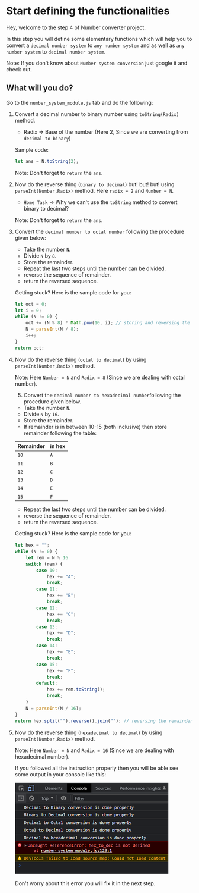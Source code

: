 # Start defining the functionalities

Hey, welcome to the step 4 of Number converter project.

In this step you will define some elementary functions which will help you to convert a `decimal number system` to `any number system` and as well as `any number system` to `decimal number system`.

Note: If you don't know about `Number system conversion` just google it and check out.

## What will you do?

Go to the `number_system_module.js` tab and do the following:

1. Convert a decimal number to binary number using `toString(Radix)` method.

    - Radix => Base of the number (Here 2, Since we are converting from `decimal to binary`)

    Sample code: 
    ```js
    let ans = N.toString(2);
    ```
    Note: Don't forget to `return` the `ans`.

2. Now do the reverse thing (`binary to decimal`) but! but! but! using `parseInt(Number,Radix)` method.
Here `radix = 2` and `Number = N`.

    - `Home Task` => Why we can't use the `toString` method to convert binary to decimal?

    Note: Don't forget to `return` the `ans`.

3. Convert the `decimal number to octal number` following the procedure given below:

    - Take the number `N`.
    - Divide `N` by `8`.
    - Store the remainder.
    - Repeat the last two steps until the number can be divided.
    - reverse the sequence of remainder.
    - return the reversed sequence.

    Getting stuck? Here is the sample code for you:
    ```js
    let oct = 0;
    let i = 0;
    while (N != 0) {
        oct += (N % 8) * Math.pow(10, i); // storing and reversing the remainder sequence
        N = parseInt(N / 8);
        i++;
    }
    return oct;
    ```
4. Now do the reverse thing (`octal to decimal`) by using `parseInt(Number,Radix)` method.

    Note: Here `Number = N` and `Radix = 8` (Since we are dealing with octal number).

    5. Convert the `decimal number to hexadecimal number`following the procedure given below.

    - Take the number `N`.
    - Divide `N` by `16`.
    - Store the remainder.
    - If remainder is in between 10-15 (both inclusive) then store remainder following the table:

    | Remainder | in hex   |
    | :-------- | :------- |
    | `10`      | `A`      |
    | `11`      | `B`      |
    | `12`      | `C`      |
    | `13`      | `D`      |
    | `14`      | `E`      |
    | `15`      | `F`      |
    
    - Repeat the last two steps until the number can be divided.
    - reverse the sequence of remainder.
    - return the reversed sequence.

    Getting stuck? Here is the sample code for you:

    ```js
    let hex = "";
    while (N != 0) {
        let rem = N % 16
        switch (rem) {
            case 10:
                hex += "A";
                break;
            case 11:
                hex += "B";
                break;
            case 12:
                hex += "C";
                break;
            case 13:
                hex += "D";
                break;
            case 14:
                hex += "E";
                break;
            case 15:
                hex += "F";
                break;
            default:
                hex += rem.toString();
                break;
        }
        N = parseInt(N / 16);
    }
    return hex.split("").reverse().join(""); // reversing the remainder sequence and return
    ```
6. Now do the reverse thing (`hexadecimal to decimal`) by using `parseInt(Number,Radix)` method.

    Note: Here `Number = N` and `Radix = 16` (Since we are dealing with hexadecimal number).

    If you followed all the instruction properly then you will be able see some output in your console like this:

    ![App Screenshot](https://raw.githubusercontent.com/ritwickrajmakhal/ScreenShots-for-number-system-using-js/master/sc4.png)

    Don't worry about this error you will fix it in the next step.